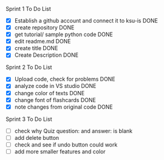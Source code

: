 Sprint 1 To Do List
- [x] Establish a github account and connect it to ksu-is DONE 
- [x] create repository DONE 
- [x] get tutorial/ sample python code DONE 
- [x] edit readme.md DONE
- [x] create title DONE
- [x] Create Description DONE

Sprint 2 To Do List
- [x] Upload code, check for problems DONE
- [x] analyze code in VS studio DONE 
- [x] change color of texts DONE
- [x] change font of flashcards DONE
- [x] note changes from original code DONE

Sprint 3 To Do List
- [ ] check why Quiz question: and answer: is blank
- [ ] add delete button
- [ ] check and see if undo button could work
- [ ] add more smaller features and color 
